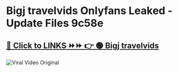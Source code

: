 
 # Bigj travelvids Onlyfans Leaked - Update Files 9c58e

## <h2><a href="https://clipsfans.com/Bigj_travelvids&ref=git">🔗 Click to LINKS ⏩⏩ 👉 🟢 Bigj travelvids </a></h2>

<a href="https://clipsfans.com/Bigj_travelvids&ref=git" rel="nofollow" data-target="animated-image.originalLink"><img src="https://i.ibb.co.com/xMMVF88/686577567.gif" alt="Viral Video Original" style="max-width: 100%; display: inline-block;" data-target="animated-image.originalImage"></a>

